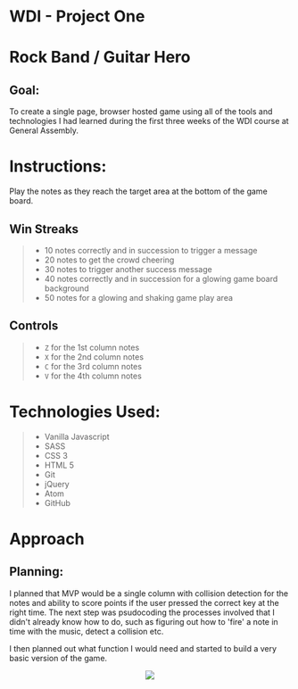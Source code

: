# WDI - Project One
# Rock Band / Guitar Hero

## Goal:

To create a single page, browser hosted game using all of the tools and technologies I had learned during the first three weeks of the WDI course at General Assembly.

# Instructions:

Play the notes as they reach the target area at the bottom of the game board.

## Win Streaks

> - 10 notes correctly and in succession to trigger a message
> - 20 notes to get the crowd cheering
> - 30 notes to trigger another success message
> - 40 notes correctly and in succession for a glowing game board background
> - 50 notes for a glowing and shaking game play area

## Controls

> - `Z` for the 1st column notes
> - `X` for the 2nd column notes
> - `C` for the 3rd column notes
> - `V` for the 4th column notes

# Technologies Used:

> - Vanilla Javascript
> - SASS
> - CSS 3
> - HTML 5
> - Git
> - jQuery
> - Atom
> - GitHub

# Approach

## Planning:

I planned that MVP would be a single column with collision detection for the notes and ability to score points if the user pressed the correct key at the right time. The next step was psudocoding the processes involved that I didn't already know how to do, such as figuring out how to 'fire' a note in time with the music, detect a collision etc.

I then planned out what function I would need and started to build a very basic version of the game.

<p align="center"><img src="[Imgur](https://i.imgur.com/1LBG1wP.gifv)"></p>

